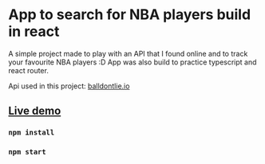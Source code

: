 # App to search for NBA players build in react

A simple project made to play with an API that I found online and to track your favourite NBA players :D
App was also build to practice typescript and react router.

Api used in this project: [balldontlie.io](https://www.balldontlie.io/)

## [Live demo](http://stachujone5.github.io/nba-player-searcher)

### `npm install`

### `npm start`
